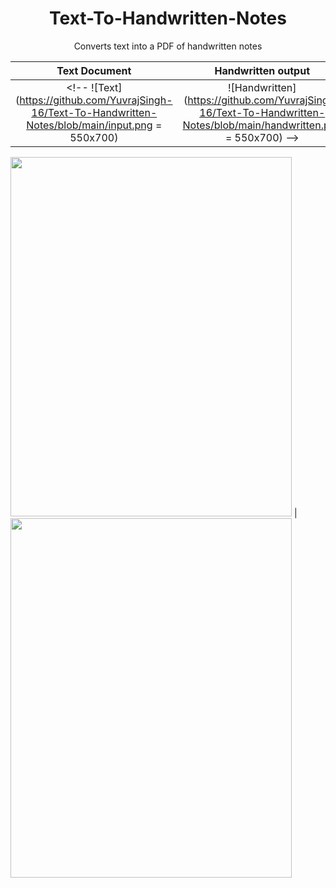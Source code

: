 <h1 align="center"> Text-To-Handwritten-Notes</h1>
<p align="center">Converts text into a PDF of handwritten notes</p>

Text Document              |  Handwritten output
:-------------------------:|:-------------------------:
<!-- ![Text](https://github.com/YuvrajSingh-16/Text-To-Handwritten-Notes/blob/main/input.png = 550x700) | ![Handwritten](https://github.com/YuvrajSingh-16/Text-To-Handwritten-Notes/blob/main/handwritten.png = 550x700) -->

<img src="https://github.com/YuvrajSingh-16/Text-To-Handwritten-Notes/blob/main/input.png" width=450 height=575> | <img src="https://github.com/YuvrajSingh-16/Text-To-Handwritten-Notes/blob/main/handwritten.png" width=450 height=575> 
